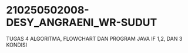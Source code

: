 # 210250502008-DESY_ANGRAENI_WR-SUDUT
TUGAS 4 ALGORITMA, FLOWCHART DAN PROGRAM JAVA IF 1,2, DAN 3 KONDISI
